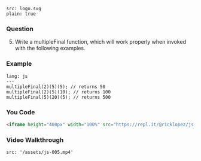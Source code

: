 ```image
src: logo.svg
plain: true
```
### Question
5. Write a multipleFinal function, which will work properly when invoked with the following examples.

### Example

```code
lang: js
---
multipleFinal(2)(5)(5); // returns 50
multipleFinal(2)(5)(10); // returns 100
multipleFinal(5)(20)(5); // returns 500
```
### You Code
```html
<iframe height="400px" width="100%" src="https://repl.it/@ricklopez/js-exercise-5?lite=true" scrolling="no" frameborder="no" allowtransparency="true" allowfullscreen="true" sandbox="allow-forms allow-pointer-lock allow-popups allow-same-origin allow-scripts allow-modals"></iframe>
```
### Video Walkthrough
```video
src: '/assets/js-005.mp4'
```